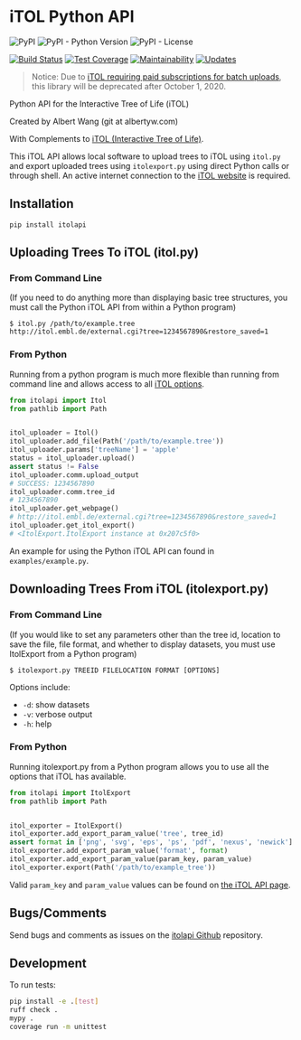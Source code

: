 iTOL Python API
===============

![PyPI](https://img.shields.io/pypi/v/itolapi)
![PyPI - Python Version](https://img.shields.io/pypi/pyversions/itolapi)
![PyPI - License](https://img.shields.io/pypi/l/itolapi)

[![Build Status](https://drone.albertyw.com/api/badges/albertyw/itolapi/status.svg)](https://drone.albertyw.com/albertyw/itolapi)
[![Test Coverage](https://api.codeclimate.com/v1/badges/365d217b9dd6c2f97cb4/test_coverage)](https://codeclimate.com/github/albertyw/itolapi/test_coverage)
[![Maintainability](https://api.codeclimate.com/v1/badges/365d217b9dd6c2f97cb4/maintainability)](https://codeclimate.com/github/albertyw/itolapi/maintainability)
[![Updates](https://pyup.io/repos/github/albertyw/itolapi/shield.svg)](https://pyup.io/repos/github/albertyw/itolapi/)

> Notice: Due to [iTOL requiring paid subscriptions for batch uploads](https://itol.embl.de/infoReg.cgi),
> this library will be deprecated after October 1, 2020.

Python API for the Interactive Tree of Life (iTOL)

Created by Albert Wang (git at albertyw.com)

With Complements to [iTOL (Interactive Tree of Life)](http://itol.embl.de/).

This iTOL API allows local software to upload trees to iTOL using
`itol.py` and export uploaded trees using `itolexport.py` using direct
Python calls or through shell. An active internet connection to the
[iTOL website](http://itol.embl.de/) is required.

Installation
------------

`pip install itolapi`

Uploading Trees To iTOL (itol.py)
---------------------------------

### From Command Line

(If you need to do anything more than displaying basic tree structures,
you must call the Python iTOL API from within a Python program)

```
$ itol.py /path/to/example.tree
http://itol.embl.de/external.cgi?tree=1234567890&restore_saved=1
```

### From Python

Running from a python program is much more flexible than running from
command line and allows access to all [iTOL options](http://itol.embl.de/help.cgi#batch).

```python
from itolapi import Itol
from pathlib import Path


itol_uploader = Itol()
itol_uploader.add_file(Path('/path/to/example.tree'))
itol_uploader.params['treeName'] = 'apple'
status = itol_uploader.upload()
assert status != False
itol_uploader.comm.upload_output
# SUCCESS: 1234567890
itol_uploader.comm.tree_id
# 1234567890
itol_uploader.get_webpage()
# http://itol.embl.de/external.cgi?tree=1234567890&restore_saved=1
itol_uploader.get_itol_export()
# <ItolExport.ItolExport instance at 0x207c5f0>
```

An example for using the Python iTOL API can found in
`examples/example.py`.

Downloading Trees From iTOL (itolexport.py)
-------------------------------------------

### From Command Line

(If you would like to set any parameters other than the tree id,
location to save the file, file format, and whether to display datasets,
you must use ItolExport from a Python program)

```
$ itolexport.py TREEID FILELOCATION FORMAT [OPTIONS]
```

Options include:
 - `-d`: show datasets
 - `-v`: verbose output
 - `-h`: help

### From Python

Running itolexport.py from a Python program allows you to use all the
options that iTOL has available.

```python
from itolapi import ItolExport
from pathlib import Path


itol_exporter = ItolExport()
itol_exporter.add_export_param_value('tree', tree_id)
assert format in ['png', 'svg', 'eps', 'ps', 'pdf', 'nexus', 'newick']
itol_exporter.add_export_param_value('format', format)
itol_exporter.add_export_param_value(param_key, param_value)
itol_exporter.export(Path('/path/to/example_tree'))
```

Valid `param_key` and `param_value` values can be found on [the iTOL API
page](http://itol.embl.de/help.cgi#batch).

Bugs/Comments
-------------

Send bugs and comments as issues on the
[itolapi Github](https://github.com/albertyw/itolapi/) repository.

Development
-----------

To run tests:

```bash
pip install -e .[test]
ruff check .
mypy .
coverage run -m unittest
```
